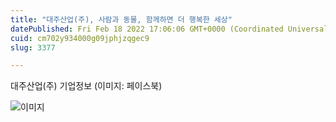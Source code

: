 ```yaml
---
title: "대주산업(주), 사람과 동물, 함께하면 더 행복한 세상"
datePublished: Fri Feb 18 2022 17:06:06 GMT+0000 (Coordinated Universal Time)
cuid: cm702y934000g09jphjzqgec9
slug: 3377

---
```



대주산업(주) 기업정보 (이미지: 페이스북)

![이미지](https://cdn.hashnode.com/res/hashnode/image/upload/v1739254042437/c62970b2-938a-4700-afd4-1dc232986a34.jpeg)